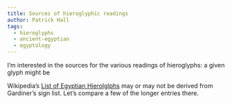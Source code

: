 ```yaml
---
title: Sources of hieroglyphic readings
author: Patrick Hall
tags:
  - hieroglyphs
  - ancient-egyptian
  - egyptology
---
```


I’m interested in the sources for the various readings of hieroglyphs: a given glyph might be 

Wikipedia’s [List of Egyptian Hierolglphs](https://en.wikipedia.org/wiki/List_of_Egyptian_hieroglyphs#List_of_hieroglyphs) may or may not be derived from Gardiner’s sign list. Let’s compare a few of the longer entries there. 

